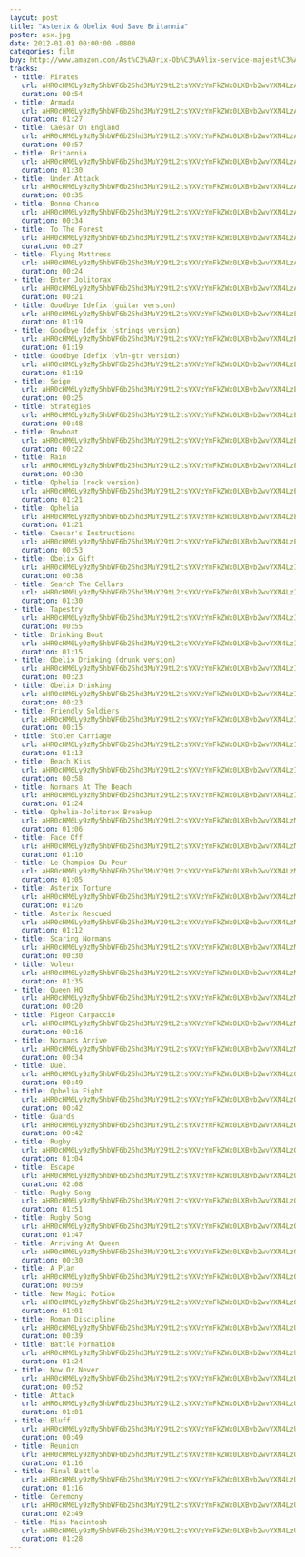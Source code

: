```yaml
---
layout: post
title: "Asterix & Obelix God Save Britannia"
poster: asx.jpg
date: 2012-01-01 00:00:00 -0800
categories: film
buy: http://www.amazon.com/Ast%C3%A9rix-Ob%C3%A9lix-service-majest%C3%A9-originale/dp/B009M37EBE
tracks:
 - title: Pirates
   url: aHR0cHM6Ly9zMy5hbWF6b25hd3MuY29tL2tsYXVzYmFkZWx0LXBvb2wvYXN4LzAxIFBpcmF0ZXMubXAz
   duration: 00:54
 - title: Armada
   url: aHR0cHM6Ly9zMy5hbWF6b25hd3MuY29tL2tsYXVzYmFkZWx0LXBvb2wvYXN4LzAyIEFybWFkYS5tcDM=
   duration: 01:27
 - title: Caesar On England
   url: aHR0cHM6Ly9zMy5hbWF6b25hd3MuY29tL2tsYXVzYmFkZWx0LXBvb2wvYXN4LzAzIENhZXNhciBPbiBFbmdsYW5kLm1wMw==
   duration: 00:57
 - title: Britannia
   url: aHR0cHM6Ly9zMy5hbWF6b25hd3MuY29tL2tsYXVzYmFkZWx0LXBvb2wvYXN4LzA0IEJyaXRhbm5pYS5tcDM=
   duration: 01:30
 - title: Under Attack
   url: aHR0cHM6Ly9zMy5hbWF6b25hd3MuY29tL2tsYXVzYmFkZWx0LXBvb2wvYXN4LzA1IFVuZGVyIEF0dGFjay5tcDM=
   duration: 00:35
 - title: Bonne Chance
   url: aHR0cHM6Ly9zMy5hbWF6b25hd3MuY29tL2tsYXVzYmFkZWx0LXBvb2wvYXN4LzA2IEJvbm5lIENoYW5jZS5tcDM=
   duration: 00:34
 - title: To The Forest
   url: aHR0cHM6Ly9zMy5hbWF6b25hd3MuY29tL2tsYXVzYmFkZWx0LXBvb2wvYXN4LzA3IFRvIFRoZSBGb3Jlc3QubXAz
   duration: 00:27
 - title: Flying Mattress
   url: aHR0cHM6Ly9zMy5hbWF6b25hd3MuY29tL2tsYXVzYmFkZWx0LXBvb2wvYXN4LzA4IEZseWluZyBNYXR0cmVzcy5tcDM=
   duration: 00:24
 - title: Enter Jolitorax
   url: aHR0cHM6Ly9zMy5hbWF6b25hd3MuY29tL2tsYXVzYmFkZWx0LXBvb2wvYXN4LzA5IEVudGVyIEpvbGl0b3JheC5tcDM=
   duration: 00:21
 - title: Goodbye Idefix (guitar version)
   url: aHR0cHM6Ly9zMy5hbWF6b25hd3MuY29tL2tsYXVzYmFkZWx0LXBvb2wvYXN4LzEwIEdvb2RieWUgSWRlZml4IChndWl0YXIgdmVyc2lvbikubXAz
   duration: 01:19
 - title: Goodbye Idefix (strings version)
   url: aHR0cHM6Ly9zMy5hbWF6b25hd3MuY29tL2tsYXVzYmFkZWx0LXBvb2wvYXN4LzExIEdvb2RieWUgSWRlZml4IChzdHJpbmdzIHZlcnNpb24pLm1wMw==
   duration: 01:19
 - title: Goodbye Idefix (vln-gtr version)
   url: aHR0cHM6Ly9zMy5hbWF6b25hd3MuY29tL2tsYXVzYmFkZWx0LXBvb2wvYXN4LzEyIEdvb2RieWUgSWRlZml4ICh2bG4tZ3RyIHZlcnNpb24pLm1wMw==
   duration: 01:19
 - title: Seige
   url: aHR0cHM6Ly9zMy5hbWF6b25hd3MuY29tL2tsYXVzYmFkZWx0LXBvb2wvYXN4LzEzIFNlaWdlLm1wMw==
   duration: 00:25
 - title: Strategies
   url: aHR0cHM6Ly9zMy5hbWF6b25hd3MuY29tL2tsYXVzYmFkZWx0LXBvb2wvYXN4LzE0IFN0cmF0ZWdpZXMubXAz
   duration: 00:48
 - title: Rowboat
   url: aHR0cHM6Ly9zMy5hbWF6b25hd3MuY29tL2tsYXVzYmFkZWx0LXBvb2wvYXN4LzE1IFJvd2JvYXQubXAz
   duration: 00:22
 - title: Rain
   url: aHR0cHM6Ly9zMy5hbWF6b25hd3MuY29tL2tsYXVzYmFkZWx0LXBvb2wvYXN4LzE2IFJhaW4ubXAz
   duration: 00:30
 - title: Ophelia (rock version)
   url: aHR0cHM6Ly9zMy5hbWF6b25hd3MuY29tL2tsYXVzYmFkZWx0LXBvb2wvYXN4LzE3IE9waGVsaWEgKHJvY2sgdmVyc2lvbikubXAz
   duration: 01:21
 - title: Ophelia
   url: aHR0cHM6Ly9zMy5hbWF6b25hd3MuY29tL2tsYXVzYmFkZWx0LXBvb2wvYXN4LzE4IE9waGVsaWEubXAz
   duration: 01:21
 - title: Caesar's Instructions
   url: aHR0cHM6Ly9zMy5hbWF6b25hd3MuY29tL2tsYXVzYmFkZWx0LXBvb2wvYXN4LzE5IENhZXNhcidzIEluc3RydWN0aW9ucy5tcDM=
   duration: 00:53
 - title: Obelix Gift
   url: aHR0cHM6Ly9zMy5hbWF6b25hd3MuY29tL2tsYXVzYmFkZWx0LXBvb2wvYXN4LzIwIE9iZWxpeCBHaWZ0Lm1wMw==
   duration: 00:38
 - title: Search The Cellars
   url: aHR0cHM6Ly9zMy5hbWF6b25hd3MuY29tL2tsYXVzYmFkZWx0LXBvb2wvYXN4LzIxIFNlYXJjaCBUaGUgQ2VsbGFycy5tcDM=
   duration: 01:30
 - title: Tapestry
   url: aHR0cHM6Ly9zMy5hbWF6b25hd3MuY29tL2tsYXVzYmFkZWx0LXBvb2wvYXN4LzIyIFRhcGVzdHJ5Lm1wMw==
   duration: 00:55
 - title: Drinking Bout
   url: aHR0cHM6Ly9zMy5hbWF6b25hd3MuY29tL2tsYXVzYmFkZWx0LXBvb2wvYXN4LzIzIERyaW5raW5nIEJvdXQubXAz
   duration: 01:15
 - title: Obelix Drinking (drunk version)
   url: aHR0cHM6Ly9zMy5hbWF6b25hd3MuY29tL2tsYXVzYmFkZWx0LXBvb2wvYXN4LzI0IE9iZWxpeCBEcmlua2luZyAoZHJ1bmsgdmVyc2lvbikubXAz
   duration: 00:23
 - title: Obelix Drinking
   url: aHR0cHM6Ly9zMy5hbWF6b25hd3MuY29tL2tsYXVzYmFkZWx0LXBvb2wvYXN4LzI1IE9iZWxpeCBEcmlua2luZy5tcDM=
   duration: 00:23
 - title: Friendly Soldiers
   url: aHR0cHM6Ly9zMy5hbWF6b25hd3MuY29tL2tsYXVzYmFkZWx0LXBvb2wvYXN4LzI2IEZyaWVuZGx5IFNvbGRpZXJzLm1wMw==
   duration: 00:15
 - title: Stolen Carriage
   url: aHR0cHM6Ly9zMy5hbWF6b25hd3MuY29tL2tsYXVzYmFkZWx0LXBvb2wvYXN4LzI3IFN0b2xlbiBDYXJyaWFnZS5tcDM=
   duration: 01:13
 - title: Beach Kiss
   url: aHR0cHM6Ly9zMy5hbWF6b25hd3MuY29tL2tsYXVzYmFkZWx0LXBvb2wvYXN4LzI4IEJlYWNoIEtpc3MubXAz
   duration: 00:58
 - title: Normans At The Beach
   url: aHR0cHM6Ly9zMy5hbWF6b25hd3MuY29tL2tsYXVzYmFkZWx0LXBvb2wvYXN4LzI5IE5vcm1hbnMgQXQgVGhlIEJlYWNoLm1wMw==
   duration: 01:24
 - title: Ophelia-Jolitorax Breakup
   url: aHR0cHM6Ly9zMy5hbWF6b25hd3MuY29tL2tsYXVzYmFkZWx0LXBvb2wvYXN4LzMwIE9waGVsaWEtSm9saXRvcmF4IEJyZWFrdXAubXAz
   duration: 01:06
 - title: Face Off
   url: aHR0cHM6Ly9zMy5hbWF6b25hd3MuY29tL2tsYXVzYmFkZWx0LXBvb2wvYXN4LzMxIEZhY2UgT2ZmLm1wMw==
   duration: 01:10
 - title: Le Champion Du Peur
   url: aHR0cHM6Ly9zMy5hbWF6b25hd3MuY29tL2tsYXVzYmFkZWx0LXBvb2wvYXN4LzMyIExlIENoYW1waW9uIER1IFBldXIubXAz
   duration: 01:05
 - title: Asterix Torture
   url: aHR0cHM6Ly9zMy5hbWF6b25hd3MuY29tL2tsYXVzYmFkZWx0LXBvb2wvYXN4LzMzIEFzdGVyaXggVG9ydHVyZS5tcDM=
   duration: 01:26
 - title: Asterix Rescued
   url: aHR0cHM6Ly9zMy5hbWF6b25hd3MuY29tL2tsYXVzYmFkZWx0LXBvb2wvYXN4LzM0IEFzdGVyaXggUmVzY3VlZC5tcDM=
   duration: 01:12
 - title: Scaring Normans
   url: aHR0cHM6Ly9zMy5hbWF6b25hd3MuY29tL2tsYXVzYmFkZWx0LXBvb2wvYXN4LzM1IFNjYXJpbmcgTm9ybWFucy5tcDM=
   duration: 00:30
 - title: Voleur
   url: aHR0cHM6Ly9zMy5hbWF6b25hd3MuY29tL2tsYXVzYmFkZWx0LXBvb2wvYXN4LzM2IFZvbGV1ci5tcDM=
   duration: 01:35
 - title: Queen HQ
   url: aHR0cHM6Ly9zMy5hbWF6b25hd3MuY29tL2tsYXVzYmFkZWx0LXBvb2wvYXN4LzM3IFF1ZWVuIEhRLm1wMw==
   duration: 00:20
 - title: Pigeon Carpaccio
   url: aHR0cHM6Ly9zMy5hbWF6b25hd3MuY29tL2tsYXVzYmFkZWx0LXBvb2wvYXN4LzM4IFBpZ2VvbiBDYXJwYWNjaW8ubXAz
   duration: 00:16
 - title: Normans Arrive
   url: aHR0cHM6Ly9zMy5hbWF6b25hd3MuY29tL2tsYXVzYmFkZWx0LXBvb2wvYXN4LzM5IE5vcm1hbnMgQXJyaXZlLm1wMw==
   duration: 00:34
 - title: Duel
   url: aHR0cHM6Ly9zMy5hbWF6b25hd3MuY29tL2tsYXVzYmFkZWx0LXBvb2wvYXN4LzQwIER1ZWwubXAz
   duration: 00:49
 - title: Ophelia Fight
   url: aHR0cHM6Ly9zMy5hbWF6b25hd3MuY29tL2tsYXVzYmFkZWx0LXBvb2wvYXN4LzQxIE9waGVsaWEgRmlnaHQubXAz
   duration: 00:42
 - title: Guards
   url: aHR0cHM6Ly9zMy5hbWF6b25hd3MuY29tL2tsYXVzYmFkZWx0LXBvb2wvYXN4LzQyIEd1YXJkcy5tcDM=
   duration: 00:42
 - title: Rugby
   url: aHR0cHM6Ly9zMy5hbWF6b25hd3MuY29tL2tsYXVzYmFkZWx0LXBvb2wvYXN4LzQzIFJ1Z2J5Lm1wMw==
   duration: 01:04
 - title: Escape
   url: aHR0cHM6Ly9zMy5hbWF6b25hd3MuY29tL2tsYXVzYmFkZWx0LXBvb2wvYXN4LzQ0IEVzY2FwZS5tcDM=
   duration: 02:08
 - title: Rugby Song
   url: aHR0cHM6Ly9zMy5hbWF6b25hd3MuY29tL2tsYXVzYmFkZWx0LXBvb2wvYXN4LzQ1IFJ1Z2J5IFNvbmcubXAz
   duration: 01:51
 - title: Rugby Song
   url: aHR0cHM6Ly9zMy5hbWF6b25hd3MuY29tL2tsYXVzYmFkZWx0LXBvb2wvYXN4LzQ2IFJ1Z2J5IFNvbmcgKGFsdCkubXAz
   duration: 01:47
 - title: Arriving At Queen
   url: aHR0cHM6Ly9zMy5hbWF6b25hd3MuY29tL2tsYXVzYmFkZWx0LXBvb2wvYXN4LzQ3IEFycml2aW5nIEF0IFF1ZWVuLm1wMw==
   duration: 00:30
 - title: A Plan
   url: aHR0cHM6Ly9zMy5hbWF6b25hd3MuY29tL2tsYXVzYmFkZWx0LXBvb2wvYXN4LzQ4IEEgUGxhbi5tcDM=
   duration: 00:59
 - title: New Magic Potion
   url: aHR0cHM6Ly9zMy5hbWF6b25hd3MuY29tL2tsYXVzYmFkZWx0LXBvb2wvYXN4LzQ5IE5ldyBNYWdpYyBQb3Rpb24ubXAz
   duration: 01:01
 - title: Roman Discipline
   url: aHR0cHM6Ly9zMy5hbWF6b25hd3MuY29tL2tsYXVzYmFkZWx0LXBvb2wvYXN4LzUwIFJvbWFuIERpc2NpcGxpbmUubXAz
   duration: 00:39
 - title: Battle Formation
   url: aHR0cHM6Ly9zMy5hbWF6b25hd3MuY29tL2tsYXVzYmFkZWx0LXBvb2wvYXN4LzUxIEJhdHRsZSBGb3JtYXRpb24ubXAz
   duration: 01:24
 - title: Now Or Never
   url: aHR0cHM6Ly9zMy5hbWF6b25hd3MuY29tL2tsYXVzYmFkZWx0LXBvb2wvYXN4LzUyIE5vdyBPciBOZXZlci5tcDM=
   duration: 00:52
 - title: Attack
   url: aHR0cHM6Ly9zMy5hbWF6b25hd3MuY29tL2tsYXVzYmFkZWx0LXBvb2wvYXN4LzUzIEF0dGFjay5tcDM=
   duration: 01:01
 - title: Bluff
   url: aHR0cHM6Ly9zMy5hbWF6b25hd3MuY29tL2tsYXVzYmFkZWx0LXBvb2wvYXN4LzU0IEJsdWZmLm1wMw==
   duration: 00:49
 - title: Reunion
   url: aHR0cHM6Ly9zMy5hbWF6b25hd3MuY29tL2tsYXVzYmFkZWx0LXBvb2wvYXN4LzU1IFJldW5pb24ubXAz
   duration: 01:16
 - title: Final Battle
   url: aHR0cHM6Ly9zMy5hbWF6b25hd3MuY29tL2tsYXVzYmFkZWx0LXBvb2wvYXN4LzU2IEZpbmFsIEJhdHRsZS5tcDM=
   duration: 01:16
 - title: Ceremony
   url: aHR0cHM6Ly9zMy5hbWF6b25hd3MuY29tL2tsYXVzYmFkZWx0LXBvb2wvYXN4LzU3IENlcmVtb255Lm1wMw==
   duration: 02:49
 - title: Miss Macintosh
   url: aHR0cHM6Ly9zMy5hbWF6b25hd3MuY29tL2tsYXVzYmFkZWx0LXBvb2wvYXN4LzU4IE1pc3MgTWFjaW50b3NoLm1wMw==
   duration: 01:28
---
```

